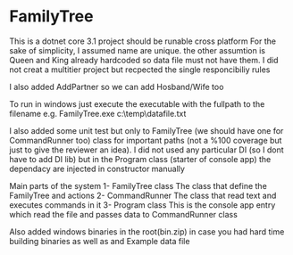 # FamilyTree

This is a dotnet core 3.1 project should be runable cross platform 
For the sake of simplicity, I assumed name are unique.
the other assumtion is Queen and King already hardcoded so data file must not have them.
I did not creat a multitier project but recpected the single responcibiliy rules

I also added AddPartner so we can add Hosband/Wife too

To run in windows
just execute the executable with the fullpath to the filename 
e.g.
FamilyTree.exe c:\temp\datafile.txt

I also added some unit test but only to FamilyTree (we should have one for CommandRunner too) class for important paths (not a %100 coverage but just to give the reviewer an idea). 
I did not used any particular DI (so I dont have to add DI lib) but in the Program class (starter of console app) the dependacy are injected in constructor manually

Main parts of the system
1- FamilyTree class
	The class that define the FamilyTree and actions
2- CommandRunner
	The class that read text and executes commands in it
3- Program class
	This is the console app entry which read the file and passes data to CommandRunner class 

Also added windows binaries in the root(bin.zip) in case you had hard time building binaries 
as well as and Example data file

